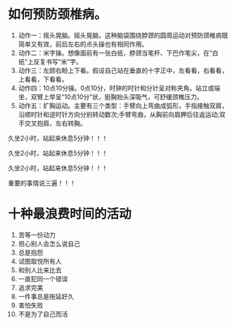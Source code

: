 # 如何预防颈椎病。



1. 动作一：摇头晃脑。摇头晃脑，这种脑袋围绕脖颈的圆周运动对预防颈椎病既简单又有效，前后左右的点头操也有相同作用。
2. 动作二：米字操。想像面前有一张白纸，脖颈当笔杆、下巴作笔尖，在“白纸”上反复书写“米”字。
3. 动作三：左顾右盼上下看。假设自己站在垂直的十字正中，左看看，右看看，上看看，下看看。
4. 动作四：10点10分操。0点10分，时钟的时针和分针呈对称夹角。站立或端坐，双臂上举呈“10点10分”状，挺胸抬头深吸气，可舒缓颈椎压力。
5. 动作五：扩胸运动。主要有三个类型：手臂向上弯曲成弧形，手指接触双肩，沿顺时针和逆时针方向分别转动数次;手臂弯曲，从胸前向肩胛后往返运动;双手交叉抱肩，左右转胸。

久坐2小时，站起来休息5分钟！！！

久坐2小时，站起来休息5分钟！！！

久坐2小时，站起来休息5分钟！！！



重要的事情说三遍！！！



# 十种最浪费时间的活动

1. 苦等一份动力
2. 担心别人会怎么说自己
3. 总是抱怨
4. 试图取悦所有人
5. 和别人比来比去
6. 一直犯同一个错误
7. 追求完美
8. 一件事总是拖延好久
9. 害怕失败
10. 不是为了自己而活